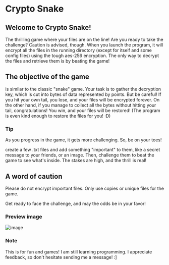 # Crypto Snake

## Welcome to Crypto Snake!
The thrilling game where your files are on the line! Are you ready to take the challenge? Caution is advised, though. When you launch the program, it will encrypt all the files in the running directory (except for itself and some config files) using the tough aes-256 encryption. The only way to decrypt the files and retrieve them is by beating the game!

## The objective of the game
is similar to the classic "snake" game. Your task is to gather the decryption key, which is cut into bytes of data represented by points. But be careful! If you hit your own tail, you lose, and your files will be encrypted forever. On the other hand, if you manage to collect all the bytes without hitting your tail, congratulations! You win, and your files will be restored! (The program is even kind enough to restore the files for you! :D)

### Tip
As you progress in the game, it gets more challenging. So, be on your toes!

create a few .txt files and add something "important" to them, like a secret message to your friends, or an image. Then, challenge them to beat the game to see what's inside. The stakes are high, and the thrill is real!

## A word of caution
Please do not encrypt important files. Only use copies or unique files for the game.

Get ready to face the challenge, and may the odds be in your favor!

### Preview image

![image](https://user-images.githubusercontent.com/87969837/224304291-d4771f7f-165d-46be-a5de-6cb7bf1101fc.png)

### Note
This is for fun and games! I am still learning programming. I appreciate feedback, so don't hesitate sending me a message! :]
